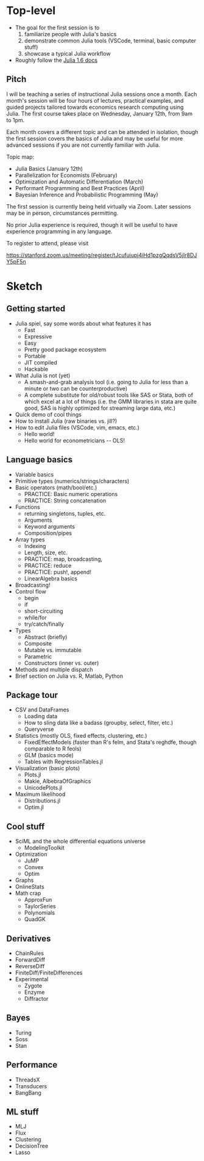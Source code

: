 # Top-level

- The goal for the first session is to 
    1. familiarize people with Julia's basics
    2. demonstrate common Julia tools (VSCode, terminal, basic computer stuff)
    3. showcase a typical Julia workflow
- Roughly follow the [Julia 1.6 docs](https://docs.julialang.org/en/v1.6/)

## Pitch

I will be teaching a series of instructional Julia sessions once a month. Each month's session will be four hours of lectures, practical examples, and guided projects tailored towards economics research computing using Julia. The first course takes place on Wednesday, January 12th, from 9am to 1pm.

Each month covers a different topic and can be attended in isolation, though the first session covers the basics of Julia and may be useful for more advanced sessions if you are not currently familiar with Julia.

Topic map:

- Julia Basics (January 12th)
- Parallelization for Economists (February)
- Optimization and Automatic Differentiation (March)
- Performant Programming and Best Practices (April)
- Bayesian Inference and Probabilistic Programming (May)

The first session is currently being held virtually via Zoom. Later sessions may be in person, circumstances permitting. 

No prior Julia experience is required, though it will be useful to have experience programming in any language.

To register to attend, please visit

https://stanford.zoom.us/meeting/register/tJcufuiupj4iHd1pzgQqdsV5jIr8DJY5pF5n

# Sketch

## Getting started

- Julia spiel, say some words about what features it has
    - Fast
    - Expressive
    - Easy
    - Pretty good package ecosystem
    - Portable
    - JIT compiled
    - Hackable
- What Julia is not (yet)
    - A smash-and-grab analysis tool (i.e. going to Julia for less than a minute or two can be counterproductive)
    - A complete substitute for old/robust tools like SAS or Stata, both of which excel at a lot of things (i.e. the GMM libraries in stata are quite good, SAS is highly optimized for streaming large data, etc.)
- Quick demo of cool things
- How to install Julia (raw binaries vs. jill?)
- How to edit Julia files (VSCode, vim, emacs, etc.)
    - Hello world!
    - Hello world for econometricians -- OLS!

## Language basics

- Variable basics
- Primitive types (numerics/strings/characters)
- Basic operators (math/bool/etc.)
    - PRACTICE: Basic numeric operations
    - PRACTICE: String concatenation
- Functions
    - returning singletons, tuples, etc.
    - Arguments
    - Keyword arguments
    - Composition/pipes
- Array types
    - Indexing
    - Length, size, etc.
    - PRACTICE: map, broadcasting, 
    - PRACTICE: reduce
    - PRACTICE: push!, append!
    - LinearAlgebra basics
- Broadcasting!
- Control flow
    - begin
    - if
    - short-circuiting
    - while/for
    - try/catch/finally
- Types
    - Abstract (briefly)
    - Composite
    - Mutable vs. immutable
    - Parametric
    - Constructors (inner vs. outer)
- Methods and multiple dispatch
- Brief section on Julia vs. R, Matlab, Python

## Package tour

- CSV and DataFrames
    - Loading data
    - How to sling data like a badass (groupby, select, filter, etc.)
    - Queryverse
- Statistics (mostly OLS, fixed effects, clustering, etc.)
    - FixedEffectModels (faster than R's felm, and Stata's reghdfe, though comparable to R feols)
    - GLM (basics mode)
    - Tables with RegressionTables.jl
- Visualization (basic plots)
    - Plots.jl
    - Makie, AlbebraOfGraphics
    - UnicodePlots.jl
- Maximum likelihood
    - Distributions.jl
    - Optim.jl

## Cool stuff

- SciML and the whole differential equations universe
    - ModelingToolkit
- Optimization
    - JuMP
    - Convex
    - Optim
- Graphs
- OnlineStats
- Math crap
    - ApproxFun
    - TaylorSeries
    - Polynomials
    - QuadGK

## Derivatives

- ChainRules
- ForwardDiff
- ReverseDiff
- FiniteDiff/FiniteDifferences
- Experimental
    - Zygote
    - Enzyme
    - Diffractor

## Bayes

- Turing
- Soss
- Stan

## Performance

- ThreadsX
- Transducers
- BangBang

## ML stuff

- MLJ
- Flux
- Clustering
- DecisionTree
- Lasso